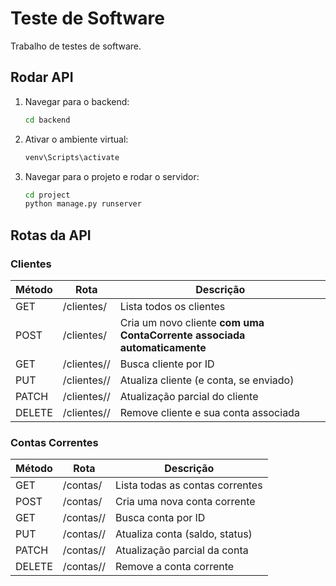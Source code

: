 # Teste de Software
Trabalho de testes de software.

## Rodar API
1. Navegar para o backend:
    ```bash
    cd backend
    ```
2. Ativar o ambiente virtual:
    ```bash
    venv\Scripts\activate
    ```
3. Navegar para o projeto e rodar o servidor:
    ```bash
    cd project
    python manage.py runserver
    ```

## Rotas da API

### Clientes
| Método | Rota | Descrição |
|--------|------|-----------|
| GET    | /clientes/ | Lista todos os clientes |
| POST   | /clientes/ | Cria um novo cliente **com uma ContaCorrente associada automaticamente** |
| GET    | /clientes/<id>/ | Busca cliente por ID |
| PUT    | /clientes/<id>/ | Atualiza cliente (e conta, se enviado) |
| PATCH  | /clientes/<id>/ | Atualização parcial do cliente |
| DELETE | /clientes/<id>/ | Remove cliente e sua conta associada |

### Contas Correntes
| Método | Rota | Descrição |
|--------|------|-----------|
| GET    | /contas/ | Lista todas as contas correntes |
| POST   | /contas/ | Cria uma nova conta corrente |
| GET    | /contas/<id>/ | Busca conta por ID |
| PUT    | /contas/<id>/ | Atualiza conta (saldo, status) |
| PATCH  | /contas/<id>/ | Atualização parcial da conta |
| DELETE | /contas/<id>/ | Remove a conta corrente |
